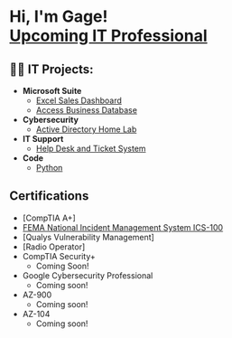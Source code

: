 <h1>Hi, I'm Gage! <br/><a href="https://github.com/gagegunion">Upcoming IT Professional</a></h1>

<h2>👨‍💻 IT Projects:</h2>

- <b>Microsoft Suite</b>
  - [Excel Sales Dashboard](https://github.com/GageGunion/ExcelDashboard)
  - [Access Business Database](https://github.com/gagegunion/business-database)
- <b>Cybersecurity</b>
  - [Active Directory Home Lab](https://github.com/gagegunion/homelab)
- <b>IT Support</b>
  - [Help Desk and Ticket System](https://github.com/gagegunion/help-desk)
- <b>Code</b>
  - [Python](https://github.com/gagegunion/pyhton-code)

<h2>Certifications</h2>

- [CompTIA A+]
- [FEMA National Incident Management System ICS-100](https://imgur.com/NPUf1xx.png)
- [Qualys Vulnerability Management]
- [Radio Operator]
- CompTIA Security+
  - Coming Soon!
- Google Cybersecurity Professional
  - Coming soon!
- AZ-900
  - Coming soon!
- AZ-104
  - Coming soon!


<!--
**joshmadakor1/joshmadakor1** is a ✨ _special_ ✨ repository because its `README.md` (this file) appears on your GitHub profile.

Here are some ideas to get you started:

- 🔭 I’m currently working on ...
- 🌱 I’m currently learning ...
- 👯 I’m looking to collaborate on ...
- 🤔 I’m looking for help with ...
- 💬 Ask me about ...
- 📫 How to reach me: ...
- 😄 Pronouns: ...
- ⚡ Fun fact: ...
-->
